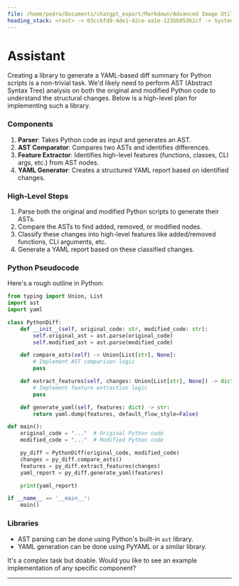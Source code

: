 ```yaml
---
file: /home/pedro/Documents/chatgpt_export/Markdown/Advanced Image Utility Tool.md
heading_stack: <root> -> 03cc6fd9-4de1-42ce-aa1e-123bb05362cf -> System -> 5feb1299-926b-40f7-8fc9-472f9527b79a -> System -> aaa237a6-e486-432a-9a4c-bbe22c545d84 -> User -> aaa2e1b5-6908-48f6-879f-48f611037d59 -> User -> 3b481d08-a897-4fc8-b212-8b91c8e2d066 -> Assistant
---
```

# Assistant

Creating a library to generate a YAML-based diff summary for Python scripts is a non-trivial task. We'd likely need to perform AST (Abstract Syntax Tree) analysis on both the original and modified Python code to understand the structural changes. Below is a high-level plan for implementing such a library.

### Components

1. **Parser**: Takes Python code as input and generates an AST.
2. **AST Comparator**: Compares two ASTs and identifies differences.
3. **Feature Extractor**: Identifies high-level features (functions, classes, CLI args, etc.) from AST nodes.
4. **YAML Generator**: Creates a structured YAML report based on identified changes.

### High-Level Steps

1. Parse both the original and modified Python scripts to generate their ASTs.
2. Compare the ASTs to find added, removed, or modified nodes.
3. Classify these changes into high-level features like added/removed functions, CLI arguments, etc.
4. Generate a YAML report based on these classified changes.

### Python Pseudocode

Here's a rough outline in Python:

```python
from typing import Union, List
import ast
import yaml

class PythonDiff:
    def __init__(self, original_code: str, modified_code: str):
        self.original_ast = ast.parse(original_code)
        self.modified_ast = ast.parse(modified_code)

    def compare_asts(self) -> Union[List[str], None]:
        # Implement AST comparison logic
        pass

    def extract_features(self, changes: Union[List[str], None]) -> dict:
        # Implement feature extraction logic
        pass

    def generate_yaml(self, features: dict) -> str:
        return yaml.dump(features, default_flow_style=False)

def main():
    original_code = "..."  # Original Python code
    modified_code = "..."  # Modified Python code

    py_diff = PythonDiff(original_code, modified_code)
    changes = py_diff.compare_asts()
    features = py_diff.extract_features(changes)
    yaml_report = py_diff.generate_yaml(features)

    print(yaml_report)

if __name__ == '__main__':
    main()
```

### Libraries

- AST parsing can be done using Python's built-in `ast` library.
- YAML generation can be done using PyYAML or a similar library.

It's a complex task but doable. Would you like to see an example implementation of any specific component?

---
